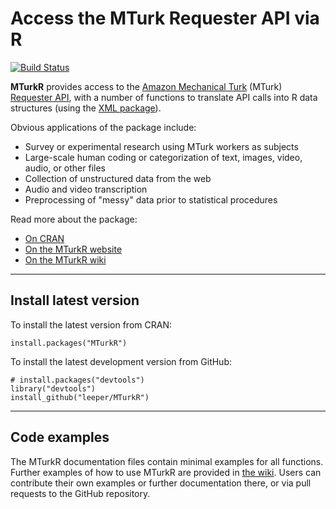 # Access the MTurk Requester API via R #

[![Build Status](https://travis-ci.org/leeper/MTurkR.png?branch=master)](https://travis-ci.org/leeper/MTurkR)

**MTurkR** provides access to the [Amazon Mechanical Turk](https://requester.mturk.com/) (MTurk) [Requester API](http://docs.aws.amazon.com/AWSMechTurk/latest/AWSMturkAPI/Welcome.html), with a number of functions to translate API calls into R data structures (using the [XML package](http://cran.r-project.org/web/packages/XML/index.html)).

Obvious applications of the package include:
 * Survey or experimental research using MTurk workers as subjects
 * Large-scale human coding or categorization of text, images, video, audio, or other files
 * Collection of unstructured data from the web
 * Audio and video transcription
 * Preprocessing of "messy" data prior to statistical procedures

Read more about the package:
 * [On CRAN](http://cran.r-project.org/web/packages/MTurkR/index.html)
 * [On the MTurkR website](http://leeper.github.io/MTurkR)
 * [On the MTurkR wiki](http://github.com/leeper/MTurkR/wiki)

---
## Install latest version ##

To install the latest version from CRAN:

    install.packages("MTurkR")

To install the latest development version from GitHub:

    # install.packages("devtools")
    library("devtools")
    install_github("leeper/MTurkR")

---
## Code examples ##

The MTurkR documentation files contain minimal examples for all functions. Further examples of how to use MTurkR are provided in [the wiki](https://github.com/leeper/MTurkR/wiki). Users can contribute their own examples or further documentation there, or via pull requests to the GitHub repository.
